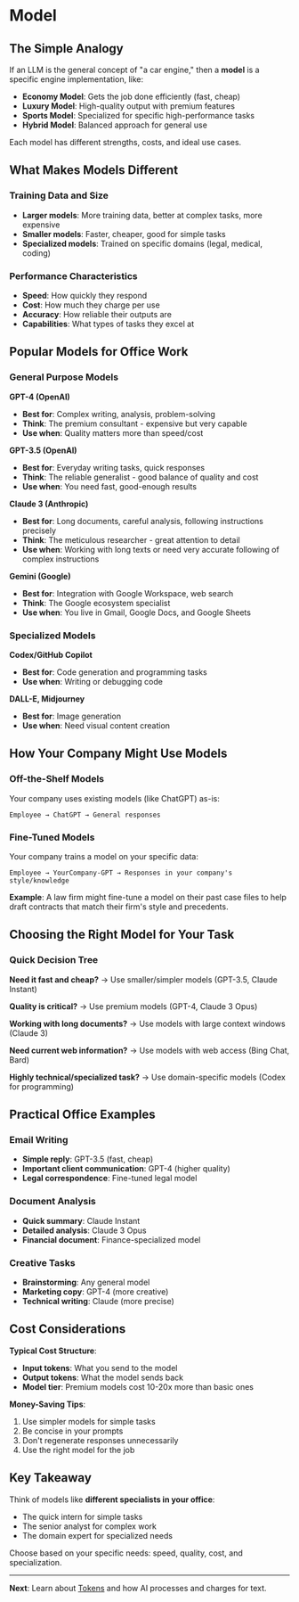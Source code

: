 # Model

## The Simple Analogy

If an LLM is the general concept of "a car engine," then a **model** is a specific engine implementation, like:

- **Economy Model**: Gets the job done efficiently (fast, cheap)
- **Luxury Model**: High-quality output with premium features
- **Sports Model**: Specialized for specific high-performance tasks
- **Hybrid Model**: Balanced approach for general use

Each model has different strengths, costs, and ideal use cases.

## What Makes Models Different

### Training Data and Size
- **Larger models**: More training data, better at complex tasks, more expensive
- **Smaller models**: Faster, cheaper, good for simple tasks
- **Specialized models**: Trained on specific domains (legal, medical, coding)

### Performance Characteristics
- **Speed**: How quickly they respond
- **Cost**: How much they charge per use
- **Accuracy**: How reliable their outputs are
- **Capabilities**: What types of tasks they excel at

## Popular Models for Office Work

### General Purpose Models

**GPT-4 (OpenAI)**
- **Best for**: Complex writing, analysis, problem-solving
- **Think**: The premium consultant - expensive but very capable
- **Use when**: Quality matters more than speed/cost

**GPT-3.5 (OpenAI)**
- **Best for**: Everyday writing tasks, quick responses
- **Think**: The reliable generalist - good balance of quality and cost
- **Use when**: You need fast, good-enough results

**Claude 3 (Anthropic)**
- **Best for**: Long documents, careful analysis, following instructions precisely
- **Think**: The meticulous researcher - great attention to detail
- **Use when**: Working with long texts or need very accurate following of complex instructions

**Gemini (Google)**
- **Best for**: Integration with Google Workspace, web search
- **Think**: The Google ecosystem specialist
- **Use when**: You live in Gmail, Google Docs, and Google Sheets

### Specialized Models

**Codex/GitHub Copilot**
- **Best for**: Code generation and programming tasks
- **Use when**: Writing or debugging code

**DALL-E, Midjourney**
- **Best for**: Image generation
- **Use when**: Need visual content creation

## How Your Company Might Use Models

### Off-the-Shelf Models
Your company uses existing models (like ChatGPT) as-is:
```
Employee → ChatGPT → General responses
```

### Fine-Tuned Models
Your company trains a model on your specific data:
```
Employee → YourCompany-GPT → Responses in your company's style/knowledge
```

**Example**: A law firm might fine-tune a model on their past case files to help draft contracts that match their firm's style and precedents.

## Choosing the Right Model for Your Task

### Quick Decision Tree

**Need it fast and cheap?**
→ Use smaller/simpler models (GPT-3.5, Claude Instant)

**Quality is critical?**
→ Use premium models (GPT-4, Claude 3 Opus)

**Working with long documents?**
→ Use models with large context windows (Claude 3)

**Need current web information?**
→ Use models with web access (Bing Chat, Bard)

**Highly technical/specialized task?**
→ Use domain-specific models (Codex for programming)

## Practical Office Examples

### Email Writing
- **Simple reply**: GPT-3.5 (fast, cheap)
- **Important client communication**: GPT-4 (higher quality)
- **Legal correspondence**: Fine-tuned legal model

### Document Analysis
- **Quick summary**: Claude Instant
- **Detailed analysis**: Claude 3 Opus
- **Financial document**: Finance-specialized model

### Creative Tasks
- **Brainstorming**: Any general model
- **Marketing copy**: GPT-4 (more creative)
- **Technical writing**: Claude (more precise)

## Cost Considerations

**Typical Cost Structure**:
- **Input tokens**: What you send to the model
- **Output tokens**: What the model sends back
- **Model tier**: Premium models cost 10-20x more than basic ones

**Money-Saving Tips**:
1. Use simpler models for simple tasks
2. Be concise in your prompts
3. Don't regenerate responses unnecessarily
4. Use the right model for the job

## Key Takeaway

Think of models like **different specialists in your office**:
- The quick intern for simple tasks
- The senior analyst for complex work
- The domain expert for specialized needs

Choose based on your specific needs: speed, quality, cost, and specialization.

---

**Next**: Learn about [Tokens](./03-token.md) and how AI processes and charges for text.